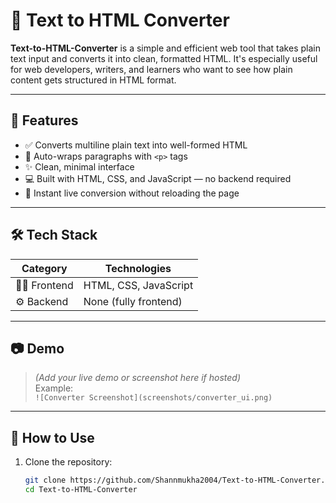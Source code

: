 # 📝 Text to HTML Converter

**Text-to-HTML-Converter** is a simple and efficient web tool that takes plain text input and converts it into clean, formatted HTML. It's especially useful for web developers, writers, and learners who want to see how plain content gets structured in HTML format.

---

## 🚀 Features

- ✅ Converts multiline plain text into well-formed HTML
- 🧹 Auto-wraps paragraphs with `<p>` tags
- ✨ Clean, minimal interface
- 💻 Built with HTML, CSS, and JavaScript — no backend required
- 🔄 Instant live conversion without reloading the page

---

## 🛠️ Tech Stack

| Category     | Technologies          |
|--------------|------------------------|
| 👨‍💻 Frontend  | HTML, CSS, JavaScript |
| ⚙️ Backend    | None (fully frontend)  |

---

## 📷 Demo

> *(Add your live demo or screenshot here if hosted)*  
> Example:  
> `![Converter Screenshot](screenshots/converter_ui.png)`

---

## 📁 How to Use

1. Clone the repository:
   ```bash
   git clone https://github.com/Shannmukha2004/Text-to-HTML-Converter.git
   cd Text-to-HTML-Converter

